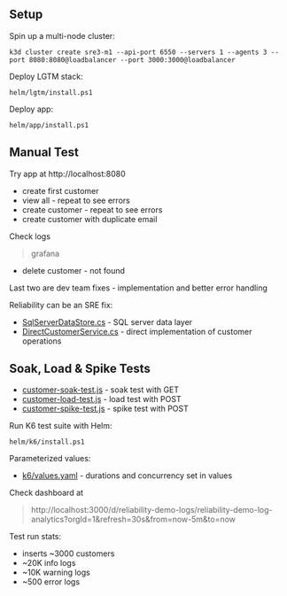 
## Setup

Spin up a multi-node cluster:

```
k3d cluster create sre3-m1 --api-port 6550 --servers 1 --agents 3 --port 8080:8080@loadbalancer --port 3000:3000@loadbalancer
```

Deploy LGTM stack:

```
helm/lgtm/install.ps1
```

Deploy app:

```
helm/app/install.ps1
```


## Manual Test

Try app at http://localhost:8080

- create first customer
- view all - repeat to see errors
- create customer - repeat to see errors
- create customer with duplicate email

Check logs

> grafana

- delete customer - not found

Last two are dev team fixes - implementation and better error handling

Reliability can be an SRE fix:

- [SqlServerDataStore.cs](/src/ReliabilityDemo.DataStore/Services/SqlServerDataStore.cs) - SQL server data layer
- [DirectCustomerService.cs](src/ReliabilityDemo/Services/DirectCustomerService.cs) - direct implementation of customer operations 

## Soak, Load & Spike Tests

- [customer-soak-test.js](/helm/k6/scripts/customer-soak-test.js) - soak test with GET
- [customer-load-test.js](/helm/k6/scripts/customer-load-test.js) - load test with POST
- [customer-spike-test.js](/helm/k6/scripts/customer-load-test.js) - spike test with POST

Run K6 test suite with Helm:

```
helm/k6/install.ps1
```

Parameterized values:

- [k6/values.yaml](/helm/k6/values.yaml) - durations and concurrency set in values

Check dashboard at

> http://localhost:3000/d/reliability-demo-logs/reliability-demo-log-analytics?orgId=1&refresh=30s&from=now-5m&to=now

Test run stats:

- inserts ~3000 customers
- ~20K info logs
- ~10K warning logs
- ~500 error logs
